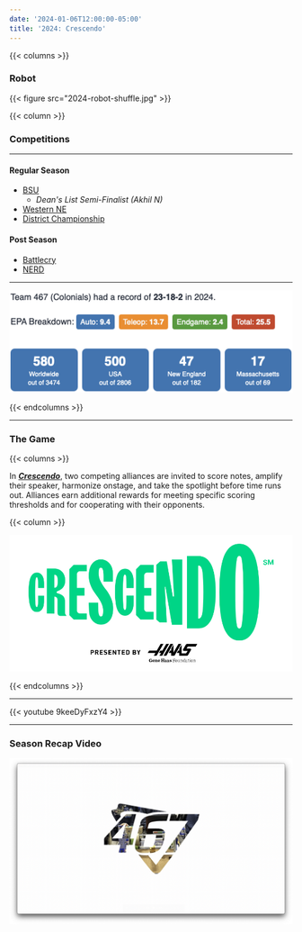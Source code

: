 ```yaml
---
date: '2024-01-06T12:00:00-05:00'
title: '2024: Crescendo'
---
```


{{< columns >}}

### Robot

{{< figure src="2024-robot-shuffle.jpg" >}}

{{< column >}}

### Competitions

---

#### Regular Season

* [BSU](https://www.thebluealliance.com/event/2024mabri)
  - _Dean's List Semi-Finalist (Akhil N)_
* [Western NE](https://www.thebluealliance.com/event/2024mawne)
* [District Championship](https://www.thebluealliance.com/event/2024necmp2)

#### Post Season

* [Battlecry](https://www.thebluealliance.com/event/2024bc)
* [NERD](https://www.newenglandroboticsderby.com)

---

[![2024 Competition Stats](2024-competition-stats.png)](https://www.statbotics.io/team/467)

{{< endcolumns >}}

---

### The Game

{{< columns >}}

In [**_Crescendo_**](https://en.wikipedia.org/wiki/Crescendo_(FIRST)), two competing alliances are invited to score notes, amplify their speaker,
harmonize onstage, and take the spotlight before time runs out. Alliances earn additional rewards for meeting
specific scoring thresholds and for cooperating with their opponents.

{{< column >}}

[![Crescendo Logo](crescendo-frc-logo.svg)](https://en.wikipedia.org/wiki/Crescendo_(FIRST))

{{< endcolumns >}}

---

{{< youtube 9keeDyFxzY4 >}}

---

### Season Recap Video

[![Season Recap Video](2024-season-recap.png)](2024-season-recap.mp4)
